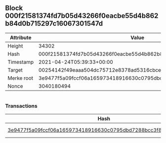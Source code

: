 ## Block 000f21581374fd7b05d43266f0eacbe55d4b862b84d0b715297c16067301547d

Attribute | Value
--- | ---
Height | 34302
Hash | 000f21581374fd7b05d43266f0eacbe55d4b862b84d0b715297c16067301547d
Timestamp | 2021-04-24T05:39:33+00:00
Target | 00254142f49eaaa504dc75712e8378ad5316cbcead634704b3734b6271167cc4
Merke root | 3e9477f5a09fccf06a165973418916630c0795dbd7288bcc3f8d7b5cfc314a98
Nonce | 3040180494

```

```

### Transactions

Hash | Amount
--- | ---
[3e9477f5a09fccf06a165973418916630c0795dbd7288bcc3f8d7b5cfc314a98](3e9477f5a09fccf06a165973418916630c0795dbd7288bcc3f8d7b5cfc314a98.md) | 10.00000000 SKEPTI 

